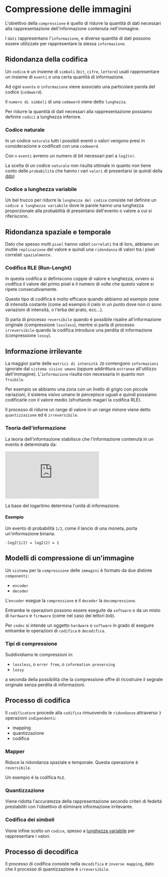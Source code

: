 # Compressione delle immagini

L'obiettivo della `compressione` è quello di ridurre la quantità di dati necessari alla rappresentazione dell'informazione contenuta nell'immagine. 

I `dati` rappresentano l'`informazione`, e diverse quantità di dati possono essere utilizzate per rappresentare la stessa `informazione`.

## Ridondanza della codifica

Un `codice` è un insieme di `simboli` (`bit`, `cifre`, `lettere`) usati rappresentare un insieme di `eventi` o una certa quantità di informazione.

Ad ogni `evento` o `informazione` viene associato una particolare parola del codice (`codeword`). 

Il `numero di simboli` di una `codeword` viene detto `lunghezza`.

Per ridurre la quantità di dati necessari alla rappresentazione possiamo definire `codici` a lunghezza inferiore.

### Codice naturale

In un codice `naturale` tutti i possibili eventi o valori vengono presi in considerazione e codificati con una `codeword`.

Con `n` `eventi` avremo un numero di bit necessari pari a `log2(n)`.

La scelta di un codice `naturale` non risulta ottimale in quanto non tiene conto delle `probabilità` che hanno i vari `valori` di presentarsi (e quindi della [ddp](https://it.wikipedia.org/wiki/Distribuzione_di_probabilit%C3%A0))

### Codice a lunghezza variabile

Un bel trucco per ridurre la `lunghezza del codice` consiste nel definire un `codice a lunghezza variabile` dove le parole hanno una lunghezza proporzionale alla probabilità di presentarsi dell'evento o valore a cui si riferiscono.

## Ridondanza spaziale e temporale

Dato che spesso molti `pixel` hanno valori `correlati` tra di loro, abbiamo un inutile `replicazione` del valore e quindi una `ridondanza` di valori tra i pixel correlati `spazialmente`.

### Codifica RLE (Run-Lenght)

In questa codifica si definiscono coppie di valore e lunghezza, ovvero si codifica il valore del primo pixel e il numero di volte che questo valore si ripete consecutivamente.

Questo tipo di codifica è molto efficace quando abbiamo ad esempio zone di intensità costante (come ad esempio il cielo in un punto dove non ci sono variazioni di intensità, o l'erba del prato, ecc...). 

Si parla di processo `reversibile` quando è possibile risalire all'informazione originale (compressione `lossless`), mentre si parla di processo `irreversibile` quando la codifica introduce una perdita di informazione (compressione `lossy`).

## Informazione irrilevante

La maggior parte delle `matrici di intensità 2D` contengono `informazioni` ignorate dal `sistema visivo umano` (oppure addirittura `estranee` all'utilizzo dell'immagine). L'`informazione` risulta non necessaria in quanto non `fruibile`.

Per esempio se abbiamo una zona con un livello di grigio con piccole variazioni, il sistema visivo umano le percepisce uguali e quindi possiamo codificarle con il valore medio (sfruttando magari la codifica RLE).

Il processo di ridurre un range di valore in un range minore viene detto `quantizzazione` ed è `irreversibile`.

### Teoria dell'informazione

La teoria dell'informazione stabilisce che l'informazione contenutà in un evento è determinata da:

![Information-Theory](http://latex.codecogs.com/gif.latex?I%28E%29%20%3D%20%5Clog%28P%28E%29%5E%7B-1%7D%29%20%3D%20-%5Clog%28P%28E%29%29)

La base del logaritmo determina l'unità di informazione.

#### Esempio

Un evento di probabilità `1/2`, come il lancio di una moneta, porta un'informazione binaria.

    -log2(1/2) = log2(2) = 1

## Modelli di compressione di un'immagine

Un `sistema` per la `compressione` delle `immagini` è formato da due distinte `componenti`:

- `encoder`
- `decoder`

L'`encoder` esegue la `compressione` e il `decoder` la `decompressione`.

Entrambe le operazioni possono essere eseguite da `software` o da un misto di `hardware` e `firmware` (come nel caso dei lettori `DVD`).

Per `codec` si intende un oggetto `hardware` o `software` in grado di eseguire entrambe le operazioni di `codifica` e `decodifica`.

### Tipi di compressione

Suddividiamo le compressioni in:

- `lossless`, o `error free`, o `information preserving`
- `lossy`

a seconda della possibilità che la compressione offre di ricostruire il segnale originale senza perdita di informazioni.

## Processo di codifica

Il `codificatore` procede alla `codifica` rimuovendo le `ridondanze` attraverso `3` operazioni `indipendenti`:

- mapping
- quantizzazione
- codifica

### Mapper

Riduce la ridondanza spaziale e temporale. Questa operazione è `reversibile`.

Un esempio è la codifica `RLE`.

### Quantizzazione

Viene ridotta l'accuratezza della rappresentazione secondo criteri di fedeltà prestabiliti con l'obiettivo di eliminare informazione irrilevante.

### Codifica dei simboli

Viene infine scelto un `codice`, spesso a [lunghezza variabile](https://en.wikipedia.org/wiki/Variable-length_code) per rappresentare i valori.

## Processo di decodifica

Il processo di codifica consiste nella `decodifica` e `inverse mapping`, dato che il processo di quantizzazione è `irreversibile`.

